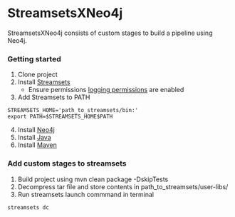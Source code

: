 # StreamsetsXNeo4j
StreamsetsXNeo4j consists of custom stages to build a pipeline using Neo4j.

### Getting started

1. Clone project
2. Install [Streamsets](https://streamsets.com/getting-started/download-install-data-collector/)
    - Ensure permissions [logging permissions](https://docs.streamsets.com/portal/#datacollector/latest/help/datacollector/UserGuide/Configuration/CustomStageLibraries.html) are enabled
3. Add Streamsets to PATH
```
STREAMSETS_HOME='path_to_streamsets/bin:'
export PATH=$STREAMSETS_HOME$PATH
```
4. Install [Neo4j](https://neo4j.com/download/)
5. Install [Java](https://www.oracle.com/java/technologies/javase/javase8-archive-downloads.html)
6. Install [Maven](https://maven.apache.org/guides/getting-started/maven-in-five-minutes.html)

### Add custom stages to streamsets
1. Build project using mvn clean package -DskipTests 
2. Decompress tar file and store contents in path_to_streamsets/user-libs/
3. Run streamsets launch commmand in terminal
```
streamsets dc
```


